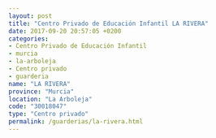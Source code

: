 ```yaml
---
layout: post
title: "Centro Privado de Educación Infantil LA RIVERA"
date: 2017-09-20 20:57:05 +0200
categories:
- Centro Privado de Educación Infantil
- murcia
- la-arboleja
- Centro privado
- guarderia
name: "LA RIVERA"
province: "Murcia"
location: "La Arboleja"
code: "30018047"
type: "Centro privado"
permalink: /guarderias/la-rivera.html
---
```

